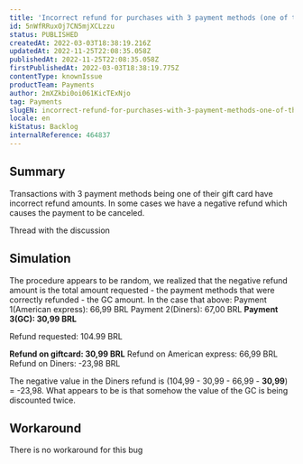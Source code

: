 ```yaml
---
title: 'Incorrect refund for purchases with 3 payment methods (one of them being GC)'
id: 5nWfRRuxOj7CN5mjXCLzzu
status: PUBLISHED
createdAt: 2022-03-03T18:38:19.216Z
updatedAt: 2022-11-25T22:08:35.058Z
publishedAt: 2022-11-25T22:08:35.058Z
firstPublishedAt: 2022-03-03T18:38:19.775Z
contentType: knownIssue
productTeam: Payments
author: 2mXZkbi0oi061KicTExNjo
tag: Payments
slugEN: incorrect-refund-for-purchases-with-3-payment-methods-one-of-them-being-gc
locale: en
kiStatus: Backlog
internalReference: 464837
---
```


## Summary


Transactions with 3 payment methods being one of their gift card have incorrect refund amounts. In some cases we have a negative refund which causes the payment to be canceled.

Thread with the discussion



## Simulation


The procedure appears to be random, we realized that the negative refund amount is the total amount requested - the payment methods that were correctly refunded - the GC amount.
In the case that above:
Payment 1(American express): 66,99 BRL
Payment 2(Diners): 67,00 BRL
**Payment 3(GC): 30,99 BRL**

Refund requested: 104.99 BRL

**Refund on giftcard: 30,99 BRL**
Refund on American express: 66,99 BRL
Refund on Diners: -23,98 BRL

The negative value in the Diners refund is (104,99 - 30,99 -  66,99 - **30,99**) = -23,98.
What appears to be is that somehow the value of the GC is being discounted twice.



## Workaround


There is no workaround for this bug

